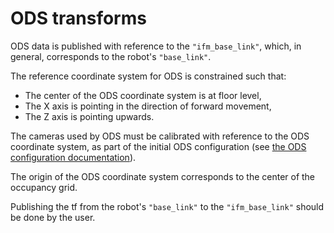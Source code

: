 # ODS transforms

ODS data is published with reference to the `"ifm_base_link"`, which, in general, corresponds to the robot's `"base_link"`. 

The reference coordinate system for ODS is constrained such that:
- The center of the ODS coordinate system is at floor level,
- The X axis is pointing in the direction of forward movement,
- The Z axis is pointing upwards.

The cameras used by ODS must be calibrated with reference to the ODS coordinate system, as part of the initial ODS configuration (see [the ODS configuration documentation](./ods_configuration.md)).

The origin of the ODS coordinate system corresponds to the center of the occupancy grid. 

Publishing the tf from the robot's `"base_link"` to the `"ifm_base_link"` should be done by the user.

